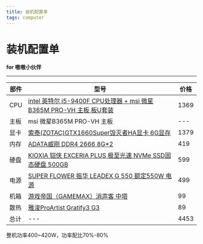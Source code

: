 ```yaml
---
title: 装机配置单
tags: computer
---
```


# 装机配置单

**for 嗷嗷小伙伴**

---

| 部件 | 型号                                                         | 价格 |
| ---- | ------------------------------------------------------------ | ---- |
| CPU  | [intel 英特尔 i5-9400F CPU处理器 + msi 微星B365M PRO-VH 主板 板U套装](https://www.smzdm.com/p/20594777/) | 1369 |
| 主板 | msi 微星B365M PRO-VH 主板                                    | ---  |
| 显卡 | [索泰(ZOTAC)GTX1660Super毁灭者HA显卡 6G显存](https://item.jd.com/100009321614.html?utm_source=kong&utm_medium=zssc&utm_campaign=t_1000027285_107337&utm_term=cc9f1016-9195-4a1c-b4e6-c2eed6f8df3d-p_1999-pr_2403-at_107337&jd_pop=cc9f1016-9195-4a1c-b4e6-c2eed6f8df3d&abt=0#crumb-wrap) | 1379 |
| 内存 | [ADATA威刚 DDR4 2666 8G*2](https://detail.tmall.com/item.htm?spm=a220o.1000855.0.da321h.22a64a9de2BPaQ&id=575421029716&sku_properties=1627207:7579659551) | 419  |
| 硬盘 | [KIOXIA 铠侠 EXCERIA PLUS 极至光速 NVMe SSD固态硬盘 500GB](https://item.jd.com/100012956296.html?extension_id=eyJhZCI6IiIsImNoIjoiIiwic2hvcCI6IiIsInNrdSI6IiIsInRzIjoiIiwidW5pcWlkIjoie1wiY2xpY2tfaWRcIjpcImFmNTQ0ZmRkLTU3MzctNDU1Zi1iY2NjLTk3Y2Q1NTQ3OTAzOVwiLFwicG9zX2lkXCI6XCIxNTBcIixcInNpZFwiOlwiNmEwYjZlYTMtZjkxMi00YjVjLTk3ODktYTI4NzIwMGQ4NWU4XCIsXCJza3VfaWRcIjpcIjEwMDAxMjk1NjI5NlwifSJ9&jd_pop=af544fdd-5737-455f-bccc-97cd55479039&abt=3) | 599  |
| 电源 | [SUPER FLOWER 振华 LEADEX G 550 额定550W 电源](https://item.jd.com/1861890.html?extension_id=eyJhZCI6IiIsImNoIjoiIiwic2hvcCI6IiIsInNrdSI6IiIsInRzIjoiIiwidW5pcWlkIjoie1wiY2xpY2tfaWRcIjpcIjcxNmNiYWYzLWMyMDAtNDU3My1iMzUyLThkOTVkODgxZmMyNFwiLFwicG9zX2lkXCI6XCIxNTBcIixcInNpZFwiOlwiNzJlY2M5YzctZjVmZS00OTJjLTgwODgtYjhmNjE2NDcxYjQ2XCIsXCJza3VfaWRcIjpcIjE4NjE4OTBcIn0ifQ==&jd_pop=716cbaf3-c200-4573-b352-8d95d881fc24&abt=3) | 499  |
| 机箱 | [游戏帝国（GAMEMAX）消声客 中塔](https://item.jd.com/100004859941.html?extension_id=eyJhZCI6IiIsImNoIjoiIiwic2hvcCI6IiIsInNrdSI6IiIsInRzIjoiIiwidW5pcWlkIjoie1wiY2xpY2tfaWRcIjpcIjJjMmJlMWQ2LTZmYTQtNDAzYS04NzljLTg1Mjg1OWU1ZTkxMVwiLFwicG9zX2lkXCI6XCIxNTBcIixcInNpZFwiOlwiMWUwNTgyM2QtMTgyOC00MmNiLTg5YTktZmVjY2NmMmMyZjJiXCIsXCJza3VfaWRcIjpcIjEwMDAwNDg1OTk0MVwifSJ9&jd_pop=2c2be1d6-6fa4-403a-879c-852859e5e911&abt=3) | 99   |
| 散热 | [雅浚ProArtist Gratify3 G3](https://item.jd.com/100006260583.html?extension_id=eyJhZCI6IiIsImNoIjoiIiwic2hvcCI6IiIsInNrdSI6IiIsInRzIjoiIiwidW5pcWlkIjoie1wiY2xpY2tfaWRcIjpcIjI2ZDUzZTBmLTE1ZDItNDRkOS1iOWMxLWMxZjVhNDg5NzJiZVwiLFwicG9zX2lkXCI6XCIxNTBcIixcInNpZFwiOlwiZjU5YzFkYzYtMTY5OS00NjhhLThiM2EtNzlhMWQ2NTg1ZmU0XCIsXCJza3VfaWRcIjpcIjEwMDAwNjI2MDU4M1wifSJ9&jd_pop=26d53e0f-15d2-44d9-b9c1-c1f5a48972be&abt=3) | 89   |
| 总计 | ---                                                          | 4453 |

整机功率400~420W，功率配比70%-80%
